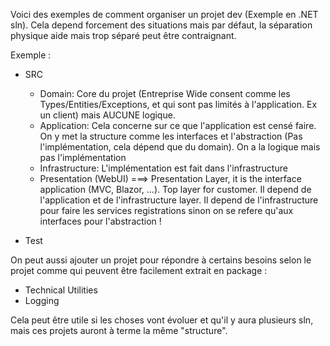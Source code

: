Voici des exemples de comment organiser un projet dev (Exemple en .NET sln). Cela depend forcement des situations mais par défaut, la séparation physique aide mais trop séparé peut être contraignant.

Exemple :

* SRC
    * Domain: Core du projet (Entreprise Wide consent comme les Types/Entities/Exceptions, et qui sont pas limités à l'application. Ex un client) mais AUCUNE logique.
    * Application: Cela concerne sur ce que l'application est censé faire. On y met la structure comme les interfaces et l'abstraction (Pas l'implémentation, cela dépend que du domain). On a la logique mais pas l'implémentation
    * Infrastructure: L'implémentation est fait dans l'infrastructure
    * Presentation (WebUI) ===> Presentation Layer, it is the interface application (MVC, Blazor, ...). Top layer for customer. Il depend de l'application et de l'infrastructure layer. Il depend de l'infrastructure pour faire les services registrations sinon on se refere qu'aux interfaces pour l'abstraction !

* Test




On peut aussi ajouter un projet pour répondre à certains besoins selon le projet comme qui peuvent être facilement extrait en package :
* Technical Utilities
* Logging


Cela peut être utile si les choses vont évoluer et qu'il y aura plusieurs sln, mais ces projets auront à terme la même "structure".
